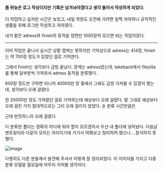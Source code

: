 #### 좀 뒤늦은 로그 작성이지만 기록은 남겨놔야겠다고 생각 들어서 작성하게 되었다.

더 작업하고 싶지만 시간은 늦었고, 내일 학원도 오전에 가려면 일찍 자야하니 규칙적인 생활을 위해 로그만 작성하고 자야겠다.

내가 맡은 adress와 finish의 동작을 정면만 1000장씩 모으면 되는 작업이었다.

---

이미 작업은 끝나서 실시간 상황 캡쳐는 못하지만 기억상으로 adress는 414장, finish는 약 700장 정도가 있었던 걸로 기억한다.

그래서 finish는 생각보다 금방 끝났다. 문제는 adress였는데, takeback에서 filezilla를 통해 일부분씩 가져와서 adress 동작을 분류했다.

600장 정도만 구하면 되니까 40000만 장 중에서 그래도 금방 가져올 수 있겠지 했는데, 생각보다 오래 걸렸다.

한 20000만 정도 가져왔던 걸로 기억하는데 예상보다 오래 걸렸다. 말 그대로 예상보다 오래 걸린 거지 절대적으로는 그리 오래 걸리지 않았다. 순 분류 시간만큼은.

근데 딴짓하느라 오래 걸렸다.

다 분류한 폴더는 정확히 어디에 둬야 할지 모르겠어서 우선 내 폴더에 넣어놨다. 다음날 멘토링이라 다같이 모이는 자리이기에 거기서 여쭤보고 정리하려 했으나....참석하지 못했다.

![image](https://user-images.githubusercontent.com/84713532/227788677-58b44187-314f-4cbc-a0cc-87fb7606df03.png)

다행히도 다른 분들께서 발견해 주셔서 이렇게 잘 정리되었다. 이 이미지들 가지고 다중 분류 모델을 월요일에 마무리 지어볼 생각이다.
